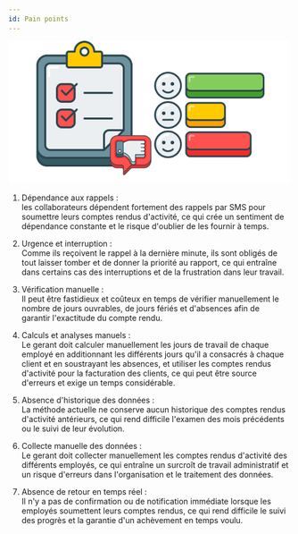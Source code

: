 ```yaml
---
id: Pain points
---
```

![painPoints](../static/img/imageAnalyse/painpoints.png)
1. Dépendance aux rappels :  
les collaborateurs dépendent fortement des rappels par SMS pour soumettre leurs comptes rendus d'activité, ce qui crée un sentiment de dépendance constante et le risque d'oublier de les fournir à temps.

2. Urgence et interruption :  
Comme ils reçoivent le rappel à la dernière minute, ils sont obligés de tout laisser tomber et de donner la priorité au rapport, ce qui entraîne dans certains cas des interruptions et de la frustration dans leur travail.

3. Vérification manuelle :  
Il peut être fastidieux et coûteux en temps de vérifier manuellement le nombre de jours ouvrables, de jours fériés et d'absences afin de garantir l'exactitude du compte rendu.

4. Calculs et analyses manuels :  
Le gerant doit calculer manuellement les jours de travail de chaque employé en additionnant les différents jours qu'il a consacrés à chaque client et en soustrayant les absences, et utiliser les comptes rendus d'activité pour la facturation des clients, ce qui peut être source d'erreurs et exige un temps considérable.

5. Absence d'historique des données :  
La méthode actuelle ne conserve aucun historique des comptes rendus d'activité antérieurs, ce qui rend difficile l'examen des mois précédents ou le suivi de leur évolution.

6. Collecte manuelle des données :  
Le gerant doit collecter manuellement les comptes rendus d'activité des différents employés, ce qui entraîne un surcroît de travail administratif et un risque d'erreurs dans l'organisation et le traitement des données.

7. Absence de retour en temps réel :  
Il n'y a pas de confirmation ou de notification immédiate lorsque les employés soumettent leurs comptes rendus, ce qui rend difficile le suivi des progrès et la garantie d'un achèvement en temps voulu.
